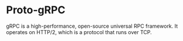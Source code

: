 # Proto-gRPC

gRPC is a high-performance, open-source universal RPC framework.
It operates on HTTP/2, which is a protocol that runs over TCP.
